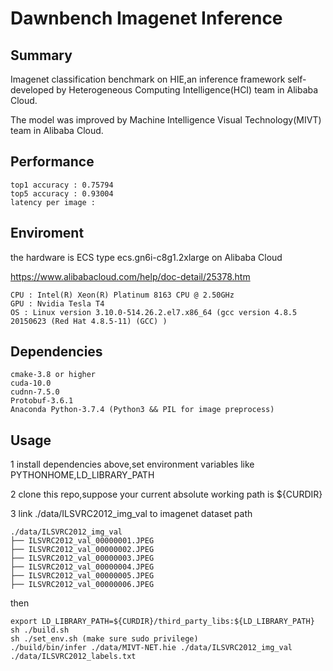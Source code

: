 # Dawnbench Imagenet Inference

## Summary
Imagenet classification benchmark on HIE,an inference framework self-developed by Heterogeneous Computing Intelligence(HCI) team in Alibaba Cloud.

The model was improved by Machine Intelligence Visual Technology(MIVT) team in Alibaba Cloud.

## Performance
```
top1 accuracy : 0.75794
top5 accuracy : 0.93004
latency per image : 
```

## Enviroment
the hardware is ECS type ecs.gn6i-c8g1.2xlarge on Alibaba Cloud

https://www.alibabacloud.com/help/doc-detail/25378.htm
```
CPU : Intel(R) Xeon(R) Platinum 8163 CPU @ 2.50GHz
GPU : Nvidia Tesla T4
OS : Linux version 3.10.0-514.26.2.el7.x86_64 (gcc version 4.8.5 20150623 (Red Hat 4.8.5-11) (GCC) )
```

## Dependencies
```
cmake-3.8 or higher
cuda-10.0
cudnn-7.5.0
Protobuf-3.6.1
Anaconda Python-3.7.4 (Python3 && PIL for image preprocess)
```


## Usage
1 install dependencies above,set environment variables like PYTHONHOME,LD_LIBRARY_PATH

2 clone this repo,suppose your current absolute working path is ${CURDIR}

3 link ./data/ILSVRC2012_img_val to imagenet dataset path
```
./data/ILSVRC2012_img_val
├── ILSVRC2012_val_00000001.JPEG
├── ILSVRC2012_val_00000002.JPEG
├── ILSVRC2012_val_00000003.JPEG
├── ILSVRC2012_val_00000004.JPEG
├── ILSVRC2012_val_00000005.JPEG
├── ILSVRC2012_val_00000006.JPEG
```

then
```
export LD_LIBRARY_PATH=${CURDIR}/third_party_libs:${LD_LIBRARY_PATH}
sh ./build.sh
sh ./set_env.sh (make sure sudo privilege)
./build/bin/infer ./data/MIVT-NET.hie ./data/ILSVRC2012_img_val ./data/ILSVRC2012_labels.txt
```
